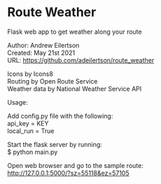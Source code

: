 # Route Weather
Flask web app to get weather along your route

Author: Andrew Eilertson  
Created: May 21st 2021  
URL: https://github.com/adeilertson/route_weather  

Icons by Icons8  
Routing by Open Route Service  
Weather data by National Weather Service API  

Usage:

Add config.py file with the following:  
    api_key = KEY  
    local_run = True  

Start the flask server by running:  
    $ python main.py  

Open web browser and go to the sample route:  
    http://127.0.0.1:5000/?sz=55118&ez=57105  
